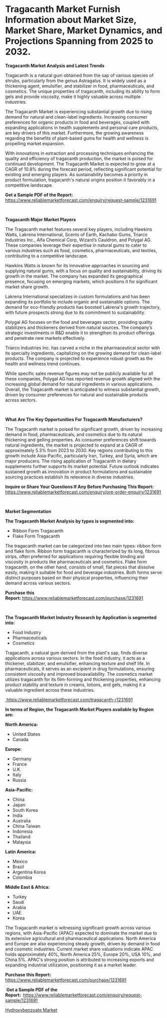 <p><h1>Tragacanth Market Furnish Information about Market Size, Market Share, Market Dynamics, and Projections Spanning from 2025 to 2032.</h1></p><p><strong>Tragacanth Market Analysis and Latest Trends</strong></p>
<p><p>Tragacanth is a natural gum obtained from the sap of various species of shrubs, particularly from the genus Astragalus. It is widely used as a thickening agent, emulsifier, and stabilizer in food, pharmaceuticals, and cosmetics. The unique properties of tragacanth, including its ability to form gels and provide viscosity, make it highly valuable across multiple industries.</p><p>The Tragacanth Market is experiencing substantial growth due to rising demand for natural and clean-label ingredients. Increasing consumer preferences for organic products in food and beverages, coupled with expanding applications in health supplements and personal care products, are key drivers of this market. Furthermore, the growing awareness regarding the benefits of plant-based gums for health and wellness is propelling market expansion.</p><p>With innovations in extraction and processing techniques enhancing the quality and efficiency of tragacanth production, the market is poised for continued development. The Tragacanth Market is expected to grow at a CAGR of 10.8% during the forecast period, reflecting significant potential for existing and emerging players. As sustainability becomes a priority in product formulation, tragacanth's natural origins position it favorably in a competitive landscape.</p></p>
<p><strong>Get a Sample PDF of the Report:&nbsp;</strong> <a href="https://www.reliablemarketforecast.com/enquiry/request-sample/1231691?utm_campaign=2853&utm_medium=2&utm_source=Github&utm_content=ia&utm_term=01042025&utm_id=tragacanth">https://www.reliablemarketforecast.com/enquiry/request-sample/1231691</a></p>
<p>&nbsp;</p>
<p><strong>Tragacanth Major Market Players</strong></p>
<p><p>The Tragacanth market features several key players, including Hawkins Watts, Lakrena International, Scents of Earth, Kachabo Gums, Triarco Industries Inc., Alfa Chemical Corp, Wizard’s Cauldron, and Polygal AG. These companies leverage their expertise in natural gums to cater to various industries such as food, cosmetics, pharmaceuticals, and textiles, contributing to a competitive landscape.</p><p>Hawkins Watts is known for its innovative approaches in sourcing and supplying natural gums, with a focus on quality and sustainability, driving its growth in the market. The company has expanded its geographical presence, focusing on emerging markets, which positions it for significant market share growth.</p><p>Lakrena International specializes in custom formulations and has been expanding its portfolio to include organic and sustainable options. The demand for eco-friendly products has boosted Lakrena's growth trajectory, with future prospects strong due to its commitment to sustainability.</p><p>Polygal AG focuses on the food and beverages sector, providing quality stabilizers and thickeners derived from natural sources. The company’s strategic investments in R&D enable it to strengthen its product offerings and penetrate new markets effectively.</p><p>Triarco Industries Inc. has carved a niche in the pharmaceutical sector with its specialty ingredients, capitalizing on the growing demand for clean-label products. The company is projected to experience robust growth as the health and wellness trend continues.</p><p>While specific sales revenue figures may not be publicly available for all these companies, Polygal AG has reported revenue growth aligned with the increasing global demand for natural ingredients in various applications. Overall, the Tragacanth market is anticipated to witness substantial growth, driven by consumer preferences for natural and sustainable products across sectors.</p></p>
<p>&nbsp;</p>
<p><strong>What Are The Key Opportunities For Tragacanth Manufacturers?</strong></p>
<p><p>The Tragacanth market is poised for significant growth, driven by increasing demand in food, pharmaceuticals, and cosmetics due to its natural thickening and gelling properties. As consumer preferences shift towards natural ingredients, the market is projected to expand at a CAGR of approximately 5.3% from 2023 to 2030. Key regions contributing to this growth include Asia-Pacific, particularly Iran, Turkey, and Syria, which are major producers. The rising application of Tragacanth in dietary supplements further supports its market potential. Future outlook indicates sustained growth as innovation in product formulations and sustainable sourcing practices establish its relevance in diverse industries.</p></p>
<p><strong>Inquire or Share Your Questions If Any Before Purchasing This Report:</strong> <a href="https://www.reliablemarketforecast.com/enquiry/pre-order-enquiry/1231691?utm_campaign=2853&utm_medium=2&utm_source=Github&utm_content=ia&utm_term=01042025&utm_id=tragacanth">https://www.reliablemarketforecast.com/enquiry/pre-order-enquiry/1231691</a></p>
<p>&nbsp;</p>
<p><strong>Market Segmentation</strong></p>
<p><strong>The Tragacanth Market Analysis by types is segmented into:</strong></p>
<p><ul><li>Ribbon Form Tragacanth</li><li>Flake Form Tragacanth</li></ul></p>
<p><p>The tragacanth market can be categorized into two main types: ribbon form and flake form. Ribbon form tragacanth is characterized by its long, fibrous strips, often preferred for applications requiring flexible binding and viscosity in products like pharmaceuticals and cosmetics. Flake form tragacanth, on the other hand, consists of small, flat pieces that dissolve easily, making it suitable for food and beverage industries. Both forms serve distinct purposes based on their physical properties, influencing their demand across various sectors.</p></p>
<p><strong>Purchase this Report:&nbsp;</strong><a href="https://www.reliablemarketforecast.com/purchase/1231691?utm_campaign=2853&utm_medium=2&utm_source=Github&utm_content=ia&utm_term=01042025&utm_id=tragacanth">https://www.reliablemarketforecast.com/purchase/1231691</a></p>
<p>&nbsp;</p>
<p><strong>The Tragacanth Market Industry Research by Application is segmented into:</strong></p>
<p><ul><li>Food Industry</li><li>Pharmaceuticals</li><li>Cosmetics</li></ul></p>
<p><p>Tragacanth, a natural gum derived from the plant's sap, finds diverse applications across various sectors. In the food industry, it acts as a thickener, stabilizer, and emulsifier, enhancing texture and shelf life. In pharmaceuticals, it serves as an excipient in drug formulations, ensuring consistent viscosity and improved bioavailability. The cosmetics market utilizes tragacanth for its film-forming and thickening properties, enhancing product stability and texture in creams, lotions, and gels, making it a valuable ingredient across these industries.</p></p>
<p><a href="https://www.reliablemarketforecast.com/tragacanth-r1231691?utm_campaign=2853&utm_medium=2&utm_source=Github&utm_content=ia&utm_term=01042025&utm_id=tragacanth">&nbsp;https://www.reliablemarketforecast.com/tragacanth-r1231691</a></p>
<p><strong>In terms of Region, the Tragacanth Market Players available by Region are:</strong></p>
<p>
    <p> <strong> North America: </strong>
        <ul>
            <li>United States</li>
            <li>Canada</li>
        </ul>
        </p> 
    <p> <strong> Europe: </strong>
        <ul>
            <li>Germany</li>
            <li>France</li>
            <li>U.K.</li>
            <li>Italy</li>
            <li>Russia</li>
        </ul>
        </p> 
    <p> <strong> Asia-Pacific: </strong>
        <ul>
            <li>China</li>
            <li>Japan</li>
            <li>South Korea</li>
            <li>India</li>
            <li>Australia</li>
            <li>China Taiwan</li>
            <li>Indonesia</li>
            <li>Thailand</li>
            <li>Malaysia</li>
        </ul>
        </p> 
    <p> <strong> Latin America: </strong>
        <ul>
            <li>Mexico</li>
            <li>Brazil</li>
            <li>Argentina Korea</li>
            <li>Colombia</li>
        </ul>
        </p> 
    <p> <strong> Middle East & Africa: </strong>
        <ul>
            <li>Turkey</li>
            <li>Saudi</li>
            <li>Arabia</li>
            <li>UAE</li>
            <li>Korea</li>
        </ul>
    </p>
    </p>
<p><p>The Tragacanth market is witnessing significant growth across various regions, with Asia-Pacific (APAC) expected to dominate the market due to its extensive agricultural and pharmaceutical applications. North America and Europe are also experiencing steady growth, driven by demand in food and cosmetic industries. Current market share valuations indicate APAC holds approximately 40%, North America 25%, Europe 20%, USA 10%, and China 5%. APAC's strong position is attributed to increasing exports and expanding industrial utilization, positioning it as a market leader.</p></p>
<p><strong>Purchase this Report: </strong><a href="https://www.reliablemarketforecast.com/purchase/1231691?utm_campaign=2853&utm_medium=2&utm_source=Github&utm_content=ia&utm_term=01042025&utm_id=tragacanth">https://www.reliablemarketforecast.com/purchase/1231691</a></p>
<p>&nbsp;<strong>Get a Sample PDF of the Report:&nbsp;&nbsp;</strong><a href="https://www.reliablemarketforecast.com/enquiry/request-sample/1231691?utm_campaign=2853&utm_medium=2&utm_source=Github&utm_content=ia&utm_term=01042025&utm_id=tragacanth">https://www.reliablemarketforecast.com/enquiry/request-sample/1231691</a></p>
<p><strong></strong></p>
<p><p><a href="https://github.com/saaindosya/Market-Research-Report-List-1/blob/main/hydroxybenzoate-market.md?utm_campaign=2853&utm_medium=2&utm_source=Github&utm_content=ia&utm_term=01042025&utm_id=tragacanth">Hydroxybenzoate Market</a></p></p>
